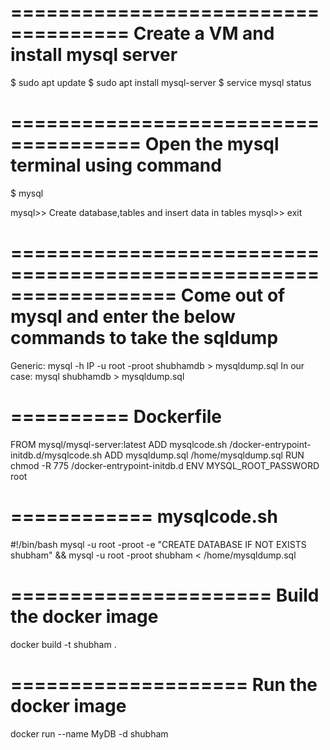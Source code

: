====================================
Create a VM and install mysql server
====================================
$ sudo apt update
$ sudo apt install mysql-server
$ service mysql status

=====================================
Open the mysql terminal using command
=====================================
$ mysql

mysql>> Create database,tables and insert data in tables
mysql>> exit

==================================================================
Come out of mysql and enter the below commands to take the sqldump
==================================================================
Generic: mysql -h IP -u root -proot shubhamdb > mysqldump.sql
In our case: mysql shubhamdb > mysqldump.sql

==========
Dockerfile
==========
FROM mysql/mysql-server:latest
ADD mysqlcode.sh /docker-entrypoint-initdb.d/mysqlcode.sh
ADD mysqldump.sql /home/mysqldump.sql
RUN chmod -R 775 /docker-entrypoint-initdb.d
ENV MYSQL_ROOT_PASSWORD root

============
mysqlcode.sh
============
#!/bin/bash
mysql -u root -proot -e "CREATE DATABASE IF NOT EXISTS shubham" && mysql -u root -proot shubham < /home/mysqldump.sql

======================
Build the docker image
======================
docker build -t shubham .

====================
Run the docker image
====================
docker run --name MyDB -d shubham
